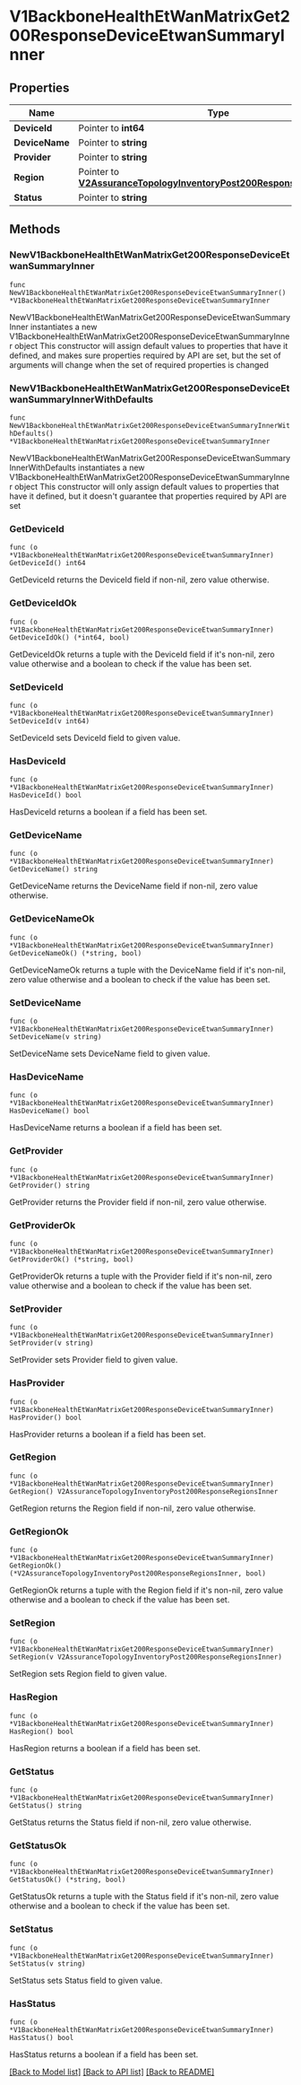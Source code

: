 # V1BackboneHealthEtWanMatrixGet200ResponseDeviceEtwanSummaryInner

## Properties

Name | Type | Description | Notes
------------ | ------------- | ------------- | -------------
**DeviceId** | Pointer to **int64** |  | [optional] 
**DeviceName** | Pointer to **string** |  | [optional] 
**Provider** | Pointer to **string** |  | [optional] 
**Region** | Pointer to [**V2AssuranceTopologyInventoryPost200ResponseRegionsInner**](V2AssuranceTopologyInventoryPost200ResponseRegionsInner.md) |  | [optional] 
**Status** | Pointer to **string** |  | [optional] 

## Methods

### NewV1BackboneHealthEtWanMatrixGet200ResponseDeviceEtwanSummaryInner

`func NewV1BackboneHealthEtWanMatrixGet200ResponseDeviceEtwanSummaryInner() *V1BackboneHealthEtWanMatrixGet200ResponseDeviceEtwanSummaryInner`

NewV1BackboneHealthEtWanMatrixGet200ResponseDeviceEtwanSummaryInner instantiates a new V1BackboneHealthEtWanMatrixGet200ResponseDeviceEtwanSummaryInner object
This constructor will assign default values to properties that have it defined,
and makes sure properties required by API are set, but the set of arguments
will change when the set of required properties is changed

### NewV1BackboneHealthEtWanMatrixGet200ResponseDeviceEtwanSummaryInnerWithDefaults

`func NewV1BackboneHealthEtWanMatrixGet200ResponseDeviceEtwanSummaryInnerWithDefaults() *V1BackboneHealthEtWanMatrixGet200ResponseDeviceEtwanSummaryInner`

NewV1BackboneHealthEtWanMatrixGet200ResponseDeviceEtwanSummaryInnerWithDefaults instantiates a new V1BackboneHealthEtWanMatrixGet200ResponseDeviceEtwanSummaryInner object
This constructor will only assign default values to properties that have it defined,
but it doesn't guarantee that properties required by API are set

### GetDeviceId

`func (o *V1BackboneHealthEtWanMatrixGet200ResponseDeviceEtwanSummaryInner) GetDeviceId() int64`

GetDeviceId returns the DeviceId field if non-nil, zero value otherwise.

### GetDeviceIdOk

`func (o *V1BackboneHealthEtWanMatrixGet200ResponseDeviceEtwanSummaryInner) GetDeviceIdOk() (*int64, bool)`

GetDeviceIdOk returns a tuple with the DeviceId field if it's non-nil, zero value otherwise
and a boolean to check if the value has been set.

### SetDeviceId

`func (o *V1BackboneHealthEtWanMatrixGet200ResponseDeviceEtwanSummaryInner) SetDeviceId(v int64)`

SetDeviceId sets DeviceId field to given value.

### HasDeviceId

`func (o *V1BackboneHealthEtWanMatrixGet200ResponseDeviceEtwanSummaryInner) HasDeviceId() bool`

HasDeviceId returns a boolean if a field has been set.

### GetDeviceName

`func (o *V1BackboneHealthEtWanMatrixGet200ResponseDeviceEtwanSummaryInner) GetDeviceName() string`

GetDeviceName returns the DeviceName field if non-nil, zero value otherwise.

### GetDeviceNameOk

`func (o *V1BackboneHealthEtWanMatrixGet200ResponseDeviceEtwanSummaryInner) GetDeviceNameOk() (*string, bool)`

GetDeviceNameOk returns a tuple with the DeviceName field if it's non-nil, zero value otherwise
and a boolean to check if the value has been set.

### SetDeviceName

`func (o *V1BackboneHealthEtWanMatrixGet200ResponseDeviceEtwanSummaryInner) SetDeviceName(v string)`

SetDeviceName sets DeviceName field to given value.

### HasDeviceName

`func (o *V1BackboneHealthEtWanMatrixGet200ResponseDeviceEtwanSummaryInner) HasDeviceName() bool`

HasDeviceName returns a boolean if a field has been set.

### GetProvider

`func (o *V1BackboneHealthEtWanMatrixGet200ResponseDeviceEtwanSummaryInner) GetProvider() string`

GetProvider returns the Provider field if non-nil, zero value otherwise.

### GetProviderOk

`func (o *V1BackboneHealthEtWanMatrixGet200ResponseDeviceEtwanSummaryInner) GetProviderOk() (*string, bool)`

GetProviderOk returns a tuple with the Provider field if it's non-nil, zero value otherwise
and a boolean to check if the value has been set.

### SetProvider

`func (o *V1BackboneHealthEtWanMatrixGet200ResponseDeviceEtwanSummaryInner) SetProvider(v string)`

SetProvider sets Provider field to given value.

### HasProvider

`func (o *V1BackboneHealthEtWanMatrixGet200ResponseDeviceEtwanSummaryInner) HasProvider() bool`

HasProvider returns a boolean if a field has been set.

### GetRegion

`func (o *V1BackboneHealthEtWanMatrixGet200ResponseDeviceEtwanSummaryInner) GetRegion() V2AssuranceTopologyInventoryPost200ResponseRegionsInner`

GetRegion returns the Region field if non-nil, zero value otherwise.

### GetRegionOk

`func (o *V1BackboneHealthEtWanMatrixGet200ResponseDeviceEtwanSummaryInner) GetRegionOk() (*V2AssuranceTopologyInventoryPost200ResponseRegionsInner, bool)`

GetRegionOk returns a tuple with the Region field if it's non-nil, zero value otherwise
and a boolean to check if the value has been set.

### SetRegion

`func (o *V1BackboneHealthEtWanMatrixGet200ResponseDeviceEtwanSummaryInner) SetRegion(v V2AssuranceTopologyInventoryPost200ResponseRegionsInner)`

SetRegion sets Region field to given value.

### HasRegion

`func (o *V1BackboneHealthEtWanMatrixGet200ResponseDeviceEtwanSummaryInner) HasRegion() bool`

HasRegion returns a boolean if a field has been set.

### GetStatus

`func (o *V1BackboneHealthEtWanMatrixGet200ResponseDeviceEtwanSummaryInner) GetStatus() string`

GetStatus returns the Status field if non-nil, zero value otherwise.

### GetStatusOk

`func (o *V1BackboneHealthEtWanMatrixGet200ResponseDeviceEtwanSummaryInner) GetStatusOk() (*string, bool)`

GetStatusOk returns a tuple with the Status field if it's non-nil, zero value otherwise
and a boolean to check if the value has been set.

### SetStatus

`func (o *V1BackboneHealthEtWanMatrixGet200ResponseDeviceEtwanSummaryInner) SetStatus(v string)`

SetStatus sets Status field to given value.

### HasStatus

`func (o *V1BackboneHealthEtWanMatrixGet200ResponseDeviceEtwanSummaryInner) HasStatus() bool`

HasStatus returns a boolean if a field has been set.


[[Back to Model list]](../README.md#documentation-for-models) [[Back to API list]](../README.md#documentation-for-api-endpoints) [[Back to README]](../README.md)


